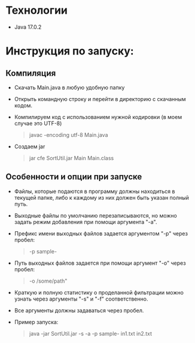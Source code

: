 # Технологии
* Java 17.0.2

# Инструкция по запуску:
## Компиляция
* Скачать Main.java в любую удобную папку

* Открыть командную строку и перейти в директорию с скачанным кодом.

* Компилируем код с использованием нужной кодировки (в моем случае это UTF-8)

   > javac -encoding utf-8 Main.java

* Создаем jar 

   > jar cfe SortUtil.jar Main Main.class

## Особенности и опции при запуске
* Файлы, которые подаются в программу должны находиться в текущей папке, либо к каждому из них должен быть указан полный путь.

* Выходные файлы по умолчанию перезаписываются, но можно задать режим добавления при помощи аргумента "-a".

* Префикс имени выходных файлов задается аргументом "-p" через пробел: 

   > -p sample-

* Путь выходных файлов задается при помощи аргумент "-o" через пробел: 

   > -o /some/path"

* Краткую и полную статистику о проделанной фильтрации можно узнать через аргументы "-s" и "-f" соответственно.

* Все аргументы должны задаваться через пробел.

* Пример запуска:

   > java -jar SortUtil.jar -s -a -p sample- in1.txt in2.txt
